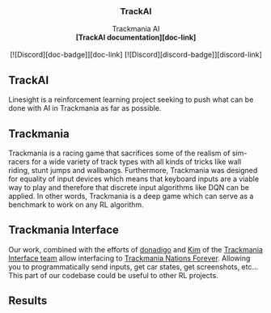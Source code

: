 <div align="center">

  <h3>TrackAI</h3>

  Trackmania AI
  <br>
  <strong>[TrackAI documentation][doc-link]</strong>
  <br>
  <br>
  [![Discord][doc-badge]][doc-link]
  [![Discord][discord-badge]][discord-link]

</div>

## TrackAI

Linesight is a reinforcement learning project seeking to push what can be done with AI in Trackmania as far as possible. 

## Trackmania

Trackmania is a racing game that sacrifices some of the realism of sim-racers for a wide variety of track types with all kinds of tricks like wall riding, stunt jumps and wallbangs. Furthermore, Trackmania was designed for equality of input devices which means that keyboard inputs are a viable way to play and therefore that discrete input algorithms like DQN can be applied. In other words, Trackmania is a deep game which can serve as a benchmark to work on any RL algorithm.

## Trackmania Interface

Our work, combined with the efforts of [donadigo](https://github.com/donadigo) and [Kim](https://github.com/koyaanis) of the [Trackmania Interface team](https://donadigo.com/tminterface/) allow interfacing to [Trackmania Nations Forever](https://en.wikipedia.org/wiki/TrackMania#TrackMania_United). Allowing you to programmatically send inputs, get car states, get screenshots, etc... This part of our codebase could be useful to other RL projects.

## Results


